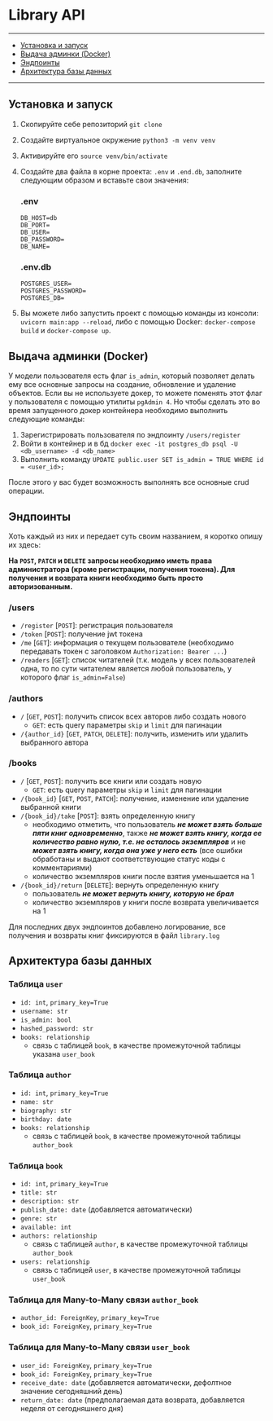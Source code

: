 # Library API

***

- [Установка и запуск](#установка-и-запуск)
- [Выдача админки (Docker)](#выдача-админки-docker)
- [Эндпоинты](#эндпоинты)
- [Архитектура базы данных](#архитектура-базы-данных)

***

## Установка и запуск
1. Скопируйте себе репозиторий `git clone`
2. Создайте виртуальное окружение `python3 -m venv venv`
3. Активируйте его `source venv/bin/activate`
4. Создайте два файла в корне проекта: `.env` и `.end.db`, заполните следующим образом
и вставьте свои значения:

    ### .env
    ```
    DB_HOST=db
    DB_PORT=
    DB_USER=
    DB_PASSWORD=
    DB_NAME=
    ```
   
    ### .env.db
    ```
    POSTGRES_USER=
    POSTGRES_PASSWORD=
    POSTGRES_DB=
    ```

5. Вы можете либо запустить проект с помощью команды из консоли:
`uvicorn main:app --reload`, либо с помощью Docker: `docker-compose build` и `docker-compose up`.

## Выдача админки (Docker)
У модели пользователя есть флаг `is_admin`, который позволяет делать ему все основные
запросы на создание, обновление и удаление объектов. Если вы не используете докер, то можете поменять
этот флаг у пользователя с помощью утилиты `pgAdmin 4`. Но чтобы сделать это во время
запущенного докер контейнера необходимо выполнить следующие команды:
1. Зарегистрировать пользователя по эндпоинту `/users/register`
2. Войти в контейнер и в бд `docker exec -it postgres_db psql -U <db_username> -d <db_name>`
3. Выполнить команду `UPDATE public.user SET is_admin = TRUE WHERE id = <user_id>;`

После этого у вас будет возможность выполнять все основные crud операции.

## Эндпоинты

Хоть каждый из них и передает суть своим названием, я коротко опишу их здесь:

**На `POST`, `PATCH` и `DELETE` запросы необходимо иметь права администратора (кроме регистрации, 
получения токена).
Для получения и возврата книги необходимо быть просто авторизованным.**

### /users

- `/register` [`POST`]: регистрация пользователя
- `/token` [`POST`]: получение jwt токена
- `/me` [`GET`]: информация о текущем пользователе (необходимо передавать токен с заголовком `Authorization: Bearer ...`)
- `/readers` [`GET`]: список читателей (т.к. модель у всех пользователей одна, то по сути читателем
является любой пользователь, у которого флаг `is_admin=False`)

### /authors

- `/` [`GET`, `POST`]: получить список всех авторов либо создать нового
  - `GET`: есть query параметры `skip` и `limit` для пагинации
- `/{author_id}` [`GET`, `PATCH`, `DELETE`]: получить, изменить или удалить выбранного автора

### /books

- `/` [`GET`, `POST`]: получить все книги или создать новую
    - `GET`: есть query параметры `skip` и `limit` для пагинации
- `/{book_id}` [`GET`, `POST`, `PATCH`]: получение, изменение или удаление выбранной книги
- `/{book_id}/take` [`POST`]: взять определенную книгу
    - необходимо отметить, что пользователь ***не может взять больше пяти книг одновременно***,
  также ***не может взять книгу, когда ее количество равно нулю, т.е. не осталось
  экземпляров*** и не ***может взять книгу, когда 
она уже у него есть*** (все ошибки обработаны и выдают соответствующие статус коды с комментариями)
    - количество экземпляров книги после взятия уменьшается на 1
- `/{book_id}/return` [`DELETE`]: вернуть определенную книгу
    - пользователь ***не может вернуть книгу, которую не брал***
    - количество экземпляров у книги после возврата увеличивается на 1

Для последних двух эндпоинтов добавлено логирование, все получения и возвраты книг фиксируются
в файл `library.log`

## Архитектура базы данных

### Таблица `user`

- `id: int`, `primary_key=True`
- `username: str`
- `is_admin: bool`
- `hashed_password: str`
- `books: relationship`
    - связь с таблицей `book`, в качестве промежуточной таблицы указана
  `user_book`

### Таблица `author`

- `id: int`, `primary_key=True`
- `name: str`
- `biography: str`
- `birthday: date`
- `books: relationship`
    - связь с таблицей `book`, в качестве промежуточной таблицы `author_book`

### Таблица `book`

- `id: int`, `primary_key=True`
- `title: str`
- `description: str`
- `publish_date: date` (добавляется автоматически)
- `genre: str`
- `available: int`
- `authors: relationship`
    - связь с таблицей `author`, в качестве промежуточной таблицы `author_book`
- `users: relationship`
    - связь с таблицей `user`, в качестве промежуточной таблицы `user_book`

### Таблица для Many-to-Many связи `author_book`

- `author_id: ForeignKey`, `primary_key=True`
- `book_id: ForeignKey`, `primary_key=True` 

### Таблица для Many-to-Many связи `user_book`

- `user_id: ForeignKey`, `primary_key=True`
- `book_id: ForeignKey`, `primary_key=True`
- `receive_date: date` (добавляется автоматически, дефолтное значение
сегодняшний день)
- `return_date: date` (предполагаемая дата возврата, добавляется неделя
от сегодняшнего дня)